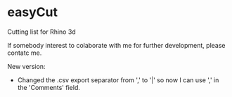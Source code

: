 # easyCut
Cutting list for Rhino 3d

If somebody interest to colaborate with me for further development, please contatc me.

New version:
- Changed the .csv export separator from ',' to '|' so now I can use ',' in the 'Comments' field.


